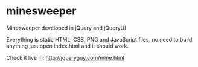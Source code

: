 # minesweeper
Minesweeper developed in jQuery and jQueryUI

Everything is static HTML, CSS, PNG and JavaScript files, no need to build anything just open index.html and it should work.

Check it live in: http://jqueryguy.com/mine.html

